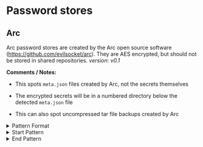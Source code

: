 <!-- WARNING: This README is generated automatically
-->

<!-- markdownlint-disable no-inline-html -->

# Password stores

## Arc


Arc password stores are created by the Arc open source software (https://github.com/evilsocket/arc). They are AES encrypted, but should not be stored in shared repositories.
_version: v0.1_

**Comments / Notes:**


- This spots `meta.json` files created by Arc, not the secrets themselves

- The encrypted secrets will be in a numbered directory below the detected `meta.json` file

- This can also spot uncompressed tar file backups created by Arc
  

<details>
<summary>Pattern Format</summary>

```regex
{"id":[0-9]+,"title":"[^"]+","encryption":"[^"]+","created_at":"[0-9]{4}-[0-9]{2}-[0-9]{2}T[0-9]{2}:[0-9]{2}:[0-9]{2}\.[0-9]{6}(Z|[+-][0-9]{2}:[0-9]{2})","updated_at":"[0-9]{4}-[0-9]{2}-[0-9]{2}T[0-9]{2}:[0-9]{2}:[0-9]{2}\.[0-9]{6}(Z|[+-][0-9]{2}:[0-9]{2})","expired_at":"[0-9]{4}-[0-9]{2}-[0-9]{2}T[0-9]{2}:[0-9]{2}:[0-9]{2}(\.[0-9]{6})?(Z|[+-][0-9]{2}:[0-9]{2})","prune":(true|false),"notified":(true|false),"compressed":(true|false),"pinned":(true|false),"size":[0-9]+,"next_id":[0-9]+}
```

</details>

<details>
<summary>Start Pattern</summary>

```regex
\A|\x00
```

</details><details>
<summary>End Pattern</summary>

```regex
\n?\Z|\x00
```

</details>